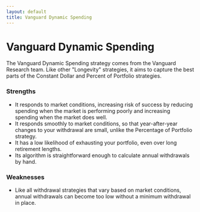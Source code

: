 ```yaml
---
layout: default
title: Vanguard Dynamic Spending
---
```


# Vanguard Dynamic Spending

The Vanguard Dynamic Spending strategy comes from the Vanguard Research team.
Like other "Longevity" strategies, it aims to capture the best parts of the
Constant Dollar and Percent of Portfolio strategies.

### Strengths

- It responds to market conditions, increasing risk of success by reducing
  spending when the market is performing poorly and increasing spending when the
  market does well.
- It responds smoothly to market conditions, so that year-after-year changes to
  your withdrawal are small, unlike the Percentage of Portfolio strategy.
- It has a low likelihood of exhausting your portfolio, even over long
  retirement lengths.
- Its algorithm is straightforward enough to calculate annual withdrawals by
  hand.

### Weaknesses

- Like all withdrawal strategies that vary based on market conditions, annual
  withdrawals can become too low without a minimum withdrawal in place.

